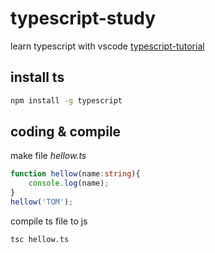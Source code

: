 # typescript-study
learn typescript with vscode 
[typescript-tutorial](https://www.gitbook.com/book/xcatliu/typescript-tutorial/details)
## install ts
```bash
npm install -g typescript
```
## coding & compile
make file *hellow.ts*
```typescript
function hellow(name:string){
    console.log(name);
}
hellow('TOM');
```
compile ts file to js
```bash
tsc hellow.ts
```